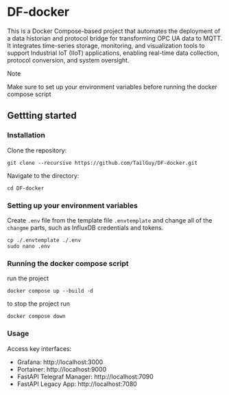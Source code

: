 # DF-docker
This is a Docker Compose-based project that automates the deployment of a data historian and protocol bridge for transforming OPC UA data to MQTT. It integrates time-series storage, monitoring, and visualization tools to support Industrial IoT (IIoT) applications, enabling real-time data collection, protocol conversion, and system oversight.

> [!NOTE]
> Make sure to set up your environment variables before running the docker compose script

## Gettting started

### Installation
Clone the repository:
```
git clone --recursive https://github.com/TailGuy/DF-docker.git
```

Navigate to the directory:
```
cd DF-docker
```

### Setting up your environment variables
Create `.env` file from the template file `.envtemplate` and change all of the `changme`  parts, such as InfluxDB credentials and tokens.
```
cp ./.envtemplate ./.env
sudo nano .env
```

### Running the docker compose script
run the project
```
docker compose up --build -d
```

to stop the project run
```
docker compose down
```

### Usage
Access key interfaces:
- Grafana: http://localhost:3000
- Portainer: http://localhost:9000
- FastAPI Telegraf Manager: http://localhost:7090
- FastAPI Legacy App: http://localhost:7080
